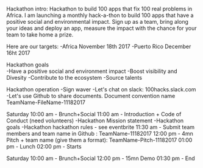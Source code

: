 

Hackathon intro:
Hackathon to build 100 apps that fix 100 real problems in Africa.
I am launching a monthly hack-a-thon to build 100 apps that have a positive social and environmental impact.
Sign up as a team, bring along your ideas and deploy an app, measure the impact with the chance for your team to take home a prize.

Here are our targets:
-Africa November 18th 2017
-Puerto Rico December 16ht 2017

Hackathon goals  
-Have a positive social and environment impact
-Boost visibility and Divesity
-Contribute to the ecosystem
-Source talents

Hackathon operation
-Sign waver 
-Let's chat on slack: 100hacks.slack.com 
-Let's use Github to share documents. Document convention name TeamName-FileName-11182017

Saturday
10:00 am - Brunch+Social
11:00 am - Introduction + Code of Conduct (need volunteers)
-Hackathon Mission statement
-Hackathon goals
-Hackathon hackathon rules - see eventbrite
11:30 am - Submit team members and team name in Github : TeamName-11182017
12:00 pm - 4mn Pitch + team name (give them a format): TeamName-Pitch-11182017
01:00 pm - Lunch
02:00 pm - Starts

Saturday
10:00 am - Brunch+Social
12:00 pm - 15mn Demo
01:30 pm - End
